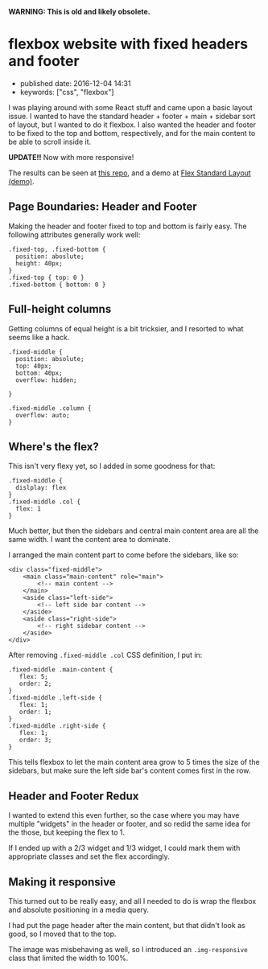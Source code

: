 **WARNING: This is old and likely obsolete.**

flexbox website with fixed headers and footer
=============================================

-   published date: 2016-12-04 14:31
-   keywords: \[\"css\", \"flexbox\"\]

I was playing around with some React stuff and came upon a basic layout issue. I wanted to have the standard header + footer + main + sidebar sort of layout, but I wanted to do it flexbox. I also wanted the header and footer to be fixed to the top and bottom, respectively, and for the main content to be able to scroll inside it.

**UPDATE!!** Now with more responsive!

The results can be seen at [this repo](https://github.com/tamouse/sample-flex-website-layout), and a demo at [Flex Standard Layout (demo)](https://tamouse.github.io/sample-flex-website-layout/).

Page Boundaries: Header and Footer
----------------------------------

Making the header and footer fixed to top and bottom is fairly easy. The following attributes generally work well:

``` {.css}
.fixed-top, .fixed-bottom {
  position: aboslute;
  height: 40px;
}
.fixed-top { top: 0 }
.fixed-bottom { bottom: 0 }
```

Full-height columns
-------------------

Getting columns of equal height is a bit tricksier, and I resorted to what seems like a hack.

``` {.css}
.fixed-middle {
  position: absolute;
  top: 40px;
  bottom: 40px;
  overflow: hidden;

}

.fixed-middle .column {
  overflow: auto;
}
```

Where\'s the flex?
------------------

This isn\'t very flexy yet, so I added in some goodness for that:

``` {.css}
.fixed-middle {
  dislplay: flex
}
.fixed-middle .col {
  flex: 1
}
```

Much better, but then the sidebars and central main content area are all the same width. I want the content area to dominate.

I arranged the main content part to come before the sidebars, like so:

``` {.example}
<div class="fixed-middle">
    <main class="main-content" role="main">
        <!-- main content -->
    </main>
    <aside class="left-side">
        <!-- left side bar content -->
    </aside>
    <aside class="right-side">
        <!-- right sidebar content -->
    </aside>
</div>
```

After removing `.fixed-middle .col` CSS definition, I put in:

``` {.css}
.fixed-middle .main-content {
   flex: 5;
   order: 2;
}
.fixed-middle .left-side {
   flex: 1;
   order: 1;
}
.fixed-middle .right-side {
   flex: 1;
   order: 3;
}
```

This tells flexbox to let the main content area grow to 5 times the size of the sidebars, but make sure the left side bar\'s content comes first in the row.

Header and Footer Redux
-----------------------

I wanted to extend this even further, so the case where you may have multiple \"widgets\" in the header or footer, and so redid the same idea for the those, but keeping the flex to 1.

If I ended up with a 2/3 widget and 1/3 widget, I could mark them with appropriate classes and set the flex accordingly.

Making it responsive
--------------------

This turned out to be really easy, and all I needed to do is wrap the flexbox and absolute positioning in a media query.

I had put the page header after the main content, but that didn\'t look as good, so I moved that to the top.

The image was misbehaving as well, so I introduced an `.img-responsive` class that limited the width to 100%.
